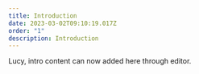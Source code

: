 ```yaml
---
title: Introduction
date: 2023-03-02T09:10:19.017Z
order: "1"
description: Introduction
---
```

Lucy, intro content can now added here through editor.

<script setup>
  if (window.netlifyIdentity) {
    window.netlifyIdentity.on("init", user => {
      if (!user) {
        window.netlifyIdentity.on("login", () => {
          document.location.href = "/admin/";
        });
      }
    });
  }
</script>